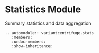 # Statistics Module

Summary statistics and data aggregation

```{eval-rst}
.. automodule:: variantcentrifuge.stats
   :members:
   :undoc-members:
   :show-inheritance:
```